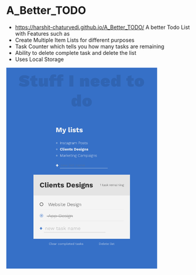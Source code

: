 # A_Better_TODO
- https://harshit-chaturvedi.github.io/A_Better_TODO/
A better Todo List with Features such as
- Create Multiple Item Lists for different purposes
- Task Counter which tells you how many tasks are remaining
- Ability to delete complete task and delete the list
- Uses Local Storage

<img src="/A%20better%20todo.png" width="400px">
